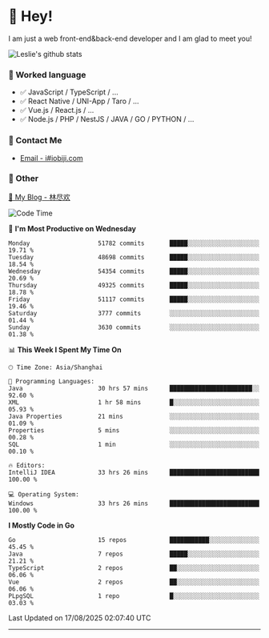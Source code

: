 # 👋 Hey!

I am just a web front-end&back-end developer and I am glad to meet you!

![Leslie's github stats](https://github-readme-stats.vercel.app/api?username=unsafe-ptr&&show_icons=true&&title_color=1abc9c&&icon_color=1abc9c)


### 📝 Worked language

- ✅ JavaScript / TypeScript / ...
- ✅ React Native / UNI-App / Taro / ...
- ✅ Vue.js / React.js / ...
- ✅ Node.js / PHP / NestJS / JAVA / GO / PYTHON / ...

### 📮 Contact Me

- [Email - i#iobiji.com](mailto:i@iobiji.com)


### 🤪 Other

[📌 My Blog - 林尽欢](https://iobiji.com)

<!--START_SECTION:waka-->
![Code Time](http://img.shields.io/badge/Code%20Time-1%2C955%20hrs-blue)

📅 **I'm Most Productive on Wednesday** 

```text
Monday                   51782 commits       █████░░░░░░░░░░░░░░░░░░░░   19.71 % 
Tuesday                  48698 commits       █████░░░░░░░░░░░░░░░░░░░░   18.54 % 
Wednesday                54354 commits       █████░░░░░░░░░░░░░░░░░░░░   20.69 % 
Thursday                 49325 commits       █████░░░░░░░░░░░░░░░░░░░░   18.78 % 
Friday                   51117 commits       █████░░░░░░░░░░░░░░░░░░░░   19.46 % 
Saturday                 3777 commits        ░░░░░░░░░░░░░░░░░░░░░░░░░   01.44 % 
Sunday                   3630 commits        ░░░░░░░░░░░░░░░░░░░░░░░░░   01.38 % 
```


📊 **This Week I Spent My Time On** 

```text
🕑︎ Time Zone: Asia/Shanghai

💬 Programming Languages: 
Java                     30 hrs 57 mins      ███████████████████████░░   92.60 % 
XML                      1 hr 58 mins        █░░░░░░░░░░░░░░░░░░░░░░░░   05.93 % 
Java Properties          21 mins             ░░░░░░░░░░░░░░░░░░░░░░░░░   01.09 % 
Properties               5 mins              ░░░░░░░░░░░░░░░░░░░░░░░░░   00.28 % 
SQL                      1 min               ░░░░░░░░░░░░░░░░░░░░░░░░░   00.10 % 

🔥 Editors: 
IntelliJ IDEA            33 hrs 26 mins      █████████████████████████   100.00 % 

💻 Operating System: 
Windows                  33 hrs 26 mins      █████████████████████████   100.00 % 
```

**I Mostly Code in Go** 

```text
Go                       15 repos            ███████████░░░░░░░░░░░░░░   45.45 % 
Java                     7 repos             █████░░░░░░░░░░░░░░░░░░░░   21.21 % 
TypeScript               2 repos             ██░░░░░░░░░░░░░░░░░░░░░░░   06.06 % 
Vue                      2 repos             ██░░░░░░░░░░░░░░░░░░░░░░░   06.06 % 
PLpgSQL                  1 repo              █░░░░░░░░░░░░░░░░░░░░░░░░   03.03 % 
```




 Last Updated on 17/08/2025 02:07:40 UTC
<!--END_SECTION:waka-->
---
